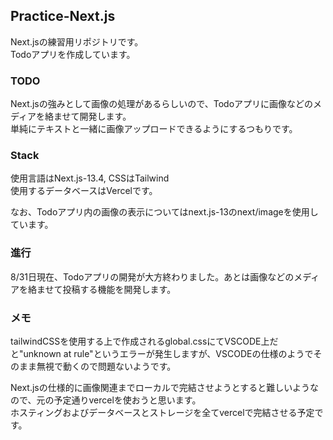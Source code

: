 ## Practice-Next.js  
Next.jsの練習用リポジトリです。  
Todoアプリを作成しています。

### TODO  
Next.jsの強みとして画像の処理があるらしいので、Todoアプリに画像などのメディアを絡ませて開発します。  
単純にテキストと一緒に画像アップロードできるようにするつもりです。  

### Stack  
使用言語はNext.js-13.4, CSSはTailwind  
使用するデータベースはVercelです。 

なお、Todoアプリ内の画像の表示についてはnext.js-13のnext/imageを使用しています。

### 進行  
8/31日現在、Todoアプリの開発が大方終わりました。あとは画像などのメディアを絡ませて投稿する機能を開発します。 

### メモ  
tailwindCSSを使用する上で作成されるglobal.cssにてVSCODE上だと"unknown at rule"というエラーが発生しますが、VSCODEの仕様のようでそのまま無視で動くので問題ないようです。

Next.jsの仕様的に画像関連までローカルで完結させようとすると難しいようなので、元の予定通りvercelを使おうと思います。  
ホスティングおよびデータベースとストレージを全てvercelで完結させる予定です。